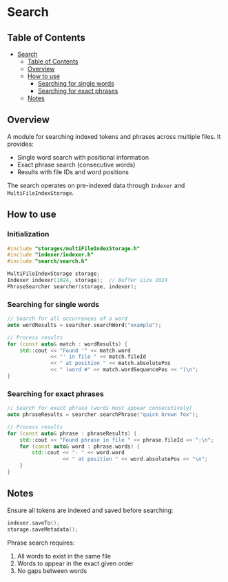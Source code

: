 # Search
## Table of Contents
<!-- TOC -->
* [Search](#search)
    * [Table of Contents](#table-of-contents)
    * [Overview](#overview)
    * [How to use](#how-to-use)
        * [Searching for single words](#searching-for-single-words)
        * [Searching for exact phrases](#searching-for-exact-phrases)
    * [Notes](#notes)
<!-- TOC -->

## Overview
A module for searching indexed tokens and phrases across multiple files. It provides:
- Single word search with positional information
- Exact phrase search (consecutive words)
- Results with file IDs and word positions

The search operates on pre-indexed data through `Indexer` and `MultiFileIndexStorage`.

## How to use

### Initialization
```cpp
#include "storages/multiFileIndexStorage.h"
#include "indexer/indexer.h"
#include "search/search.h"

MultiFileIndexStorage storage;
Indexer indexer(1024, storage);  // Buffer size 1024
PhraseSearcher searcher(storage, indexer);
```

### Searching for single words
```cpp
// Search for all occurrences of a word
auto wordResults = searcher.searchWord("example");

// Process results
for (const auto& match : wordResults) {
    std::cout << "Found '" << match.word 
              << "' in file " << match.fileId
              << " at position " << match.absolutePos
              << " (word #" << match.wordSequencePos << ")\n";
}
```

### Searching for exact phrases
```cpp
// Search for exact phrase (words must appear consecutively)
auto phraseResults = searcher.searchPhrase("quick brown fox");

// Process results
for (const auto& phrase : phraseResults) {
    std::cout << "Found phrase in file " << phrase.fileId << ":\n";
    for (const auto& word : phrase.words) {
        std::cout << "- " << word.word 
                  << " at position " << word.absolutePos << "\n";
    }
}
```

## Notes
Ensure all tokens are indexed and saved before searching:
```cpp
indexer.saveTo();
storage.saveMetadata();
```

Phrase search requires:
1. All words to exist in the same file
2. Words to appear in the exact given order
3. No gaps between words